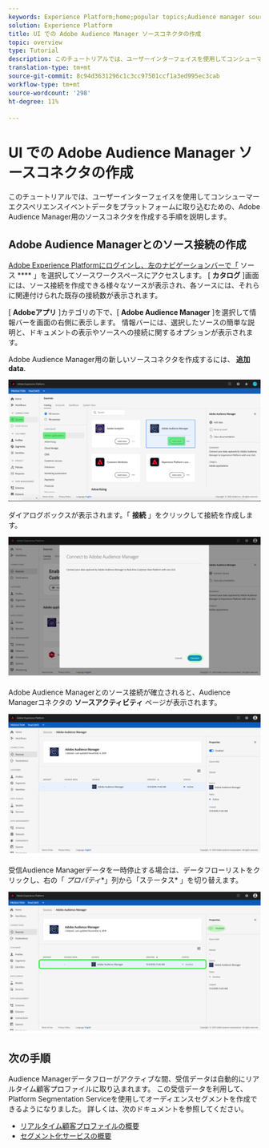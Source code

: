 ```yaml
---
keywords: Experience Platform;home;popular topics;Audience manager source connector;Audience Manager;audience manager connector
solution: Experience Platform
title: UI での Adobe Audience Manager ソースコネクタの作成
topic: overview
type: Tutorial
description: このチュートリアルでは、ユーザーインターフェイスを使用してコンシューマーエクスペリエンスイベントデータをプラットフォームに取り込むための、Adobe Audience Manager用のソースコネクタを作成する手順を説明します。
translation-type: tm+mt
source-git-commit: 8c94d3631296c1c3cc97501ccf1a3ed995ec3cab
workflow-type: tm+mt
source-wordcount: '298'
ht-degree: 11%

---
```



# UI での Adobe Audience Manager ソースコネクタの作成

このチュートリアルでは、ユーザーインターフェイスを使用してコンシューマーエクスペリエンスイベントデータをプラットフォームに取り込むための、Adobe Audience Manager用のソースコネクタを作成する手順を説明します。

## Adobe Audience Managerとのソース接続の作成

[Adobe Experience Platformにログインし、左のナビゲーションバーで「](https://platform.adobe.com) ソース **** 」を選択してソースワークスペースにアクセスします。 [ **カタログ** ]画面には、ソース接続を作成できる様々なソースが表示され、各ソースには、それらに関連付けられた既存の接続数が表示されます。

[ **Adobeアプリ** ]カテゴリの下で、[ **Adobe Audience Manager** ]を選択して情報バーを画面の右側に表示します。 情報バーには、選択したソースの簡単な説明と、ドキュメントの表示やソースへの接続に関するオプションが表示されます。

Adobe Audience Manager用の新しいソースコネクタを作成するには、 **追加data**.

![](../../../../images/tutorials/create/aam/catalog.png)

ダイアログボックスが表示されます。「 **接続** 」をクリックして接続を作成します。

![](../../../../images/tutorials/create/aam/connect_full.png)

Adobe Audience Managerとのソース接続が確立されると、Audience Managerコネクタの **ソースアクティビティ** ページが表示されます。

![](../../../../images/tutorials/create/aam/flow.png)

受信Audience Managerデータを一時停止する場合は、データフローリストをクリックし、右の「 *プロパティ**」列から「ステータス* 」を切り替えます。

![](../../../../images/tutorials/create/aam/flow_disable.png)

## 次の手順

Audience Managerデータフローがアクティブな間、受信データは自動的にリアルタイム顧客プロファイルに取り込まれます。 この受信データを利用して、Platform Segmentation Serviceを使用してオーディエンスセグメントを作成できるようになりました。 詳しくは、次のドキュメントを参照してください。

- [リアルタイム顧客プロファイルの概要](../../../../../profile/home.md)
- [セグメント化サービスの概要](../../../../../segmentation/home.md)